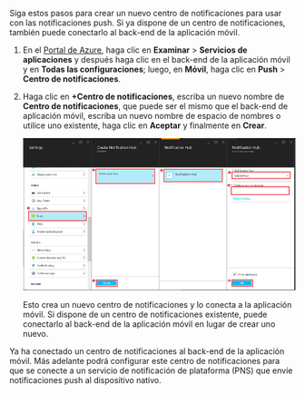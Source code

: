Siga estos pasos para crear un nuevo centro de notificaciones para usar con las notificaciones push. Si ya dispone de un centro de notificaciones, también puede conectarlo al back-end de la aplicación móvil.

1. En el [Portal de Azure], haga clic en **Examinar** > **Servicios de aplicaciones** y después haga clic en el back-end de la aplicación móvil y en **Todas las configuraciones**; luego, en **Móvil**, haga clic en **Push** > **Centro de notificaciones**.

2. Haga clic en **+Centro de notificaciones**, escriba un nuevo nombre de **Centro de notificaciones**, que puede ser el mismo que el back-end de aplicación móvil, escriba un nuevo nombre de espacio de nombres o utilice uno existente, haga clic en **Aceptar** y finalmente en **Crear**.

	![](./media/app-service-mobile-create-notification-hub/create-new-hub-flow.png)

	Esto crea un nuevo centro de notificaciones y lo conecta a la aplicación móvil. Si dispone de un centro de notificaciones existente, puede conectarlo al back-end de la aplicación móvil en lugar de crear uno nuevo.

Ya ha conectado un centro de notificaciones al back-end de la aplicación móvil. Más adelante podrá configurar este centro de notificaciones para que se conecte a un servicio de notificación de plataforma (PNS) que envíe notificaciones push al dispositivo nativo.

[Portal de Azure]: https://portal.azure.com/

<!---HONumber=AcomDC_1203_2015-->
